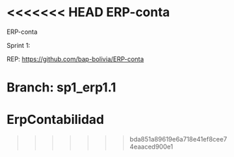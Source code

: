 <<<<<<< HEAD
ERP-conta
=========

ERP-conta

Sprint 1:

REP: https://github.com/bap-bolivia/ERP-conta

Branch: sp1_erp1.1
=======
# ErpContabilidad
>>>>>>> bda851a89619e6a718e41ef8cee74eaaced900e1
